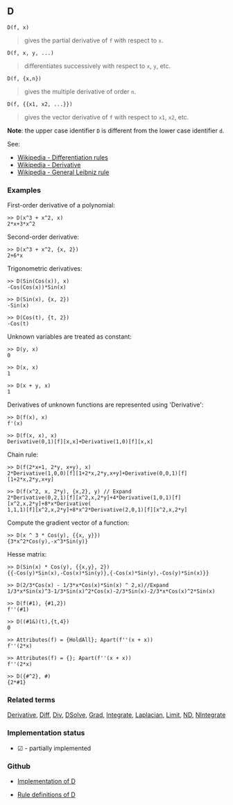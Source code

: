 ## D

```
D(f, x)
```
> gives the partial derivative of `f` with respect to `x`. 


```
D(f, x, y, ...)
```
> differentiates successively with respect to `x`, `y`, etc. 

```
D(f, {x,n})
```
> gives the multiple derivative of order `n`.  
  
```
D(f, {{x1, x2, ...}})
```
> gives the vector derivative of `f` with respect to `x1`, `x2`, etc.
		
**Note**: the upper case identifier `D` is different from the lower case identifier `d`.
  
See:
* [Wikipedia - Differentiation rules](https://en.wikipedia.org/wiki/Differentiation_rules)
* [Wikipedia - Derivative](https://en.wikipedia.org/wiki/Derivative)
* [Wikipedia - General Leibniz rule](https://en.wikipedia.org/wiki/General_Leibniz_rule)

### Examples
First-order derivative of a polynomial:

```
>> D(x^3 + x^2, x)   
2*x+3*x^2  
```

Second-order derivative:

```
>> D(x^3 + x^2, {x, 2})    
2+6*x  
```

Trigonometric derivatives: 
  
```
>> D(Sin(Cos(x)), x)    
-Cos(Cos(x))*Sin(x) 
 
>> D(Sin(x), {x, 2})    
-Sin(x)    
 
>> D(Cos(t), {t, 2})    
-Cos(t)    
```

Unknown variables are treated as constant:
 
```
>> D(y, x)    
0    
 
>> D(x, x)    
1    

>> D(x + y, x)    
1    
```

Derivatives of unknown functions are represented using 'Derivative': 
  
```
>> D(f(x), x)    
f'(x)    
 
>> D(f(x, x), x)    
Derivative(0,1)[f][x,x]+Derivative(1,0)[f][x,x]   
```

Chain rule:

```
>> D(f(2*x+1, 2*y, x+y), x)    
2*Derivative(1,0,0)[f][1+2*x,2*y,x+y]+Derivative(0,0,1)[f][1+2*x,2*y,x+y]    
 
>> D(f(x^2, x, 2*y), {x,2}, y) // Expand    
2*Derivative(0,2,1)[f][x^2,x,2*y]+4*Derivative(1,0,1)[f][x^2,x,2*y]+8*x*Derivative(
1,1,1)[f][x^2,x,2*y]+8*x^2*Derivative(2,0,1)[f][x^2,x,2*y] 
```

Compute the gradient vector of a function: 

``` 
>> D(x ^ 3 * Cos(y), {{x, y}})   
{3*x^2*Cos(y),-x^3*Sin(y)}  
```

Hesse matrix:

```
>> D(Sin(x) * Cos(y), {{x,y}, 2})    
{{-Cos(y)*Sin(x),-Cos(x)*Sin(y)},{-Cos(x)*Sin(y),-Cos(y)*Sin(x)}}  
 
>> D(2/3*Cos(x) - 1/3*x*Cos(x)*Sin(x) ^ 2,x)//Expand    
1/3*x*Sin(x)^3-1/3*Sin(x)^2*Cos(x)-2/3*Sin(x)-2/3*x*Cos(x)^2*Sin(x)
 
>> D(f(#1), {#1,2})    
f''(#1)   
 
>> D((#1&)(t),{t,4})    
0    
 
>> Attributes(f) = {HoldAll}; Apart(f''(x + x))    
f''(2*x)  
 
>> Attributes(f) = {}; Apart(f''(x + x))    
f''(2*x)  
  
>> D({#^2}, #)
{2*#1}
```

### Related terms 
[Derivative](Derivative.md), [Diff](Diff.md), [Div](Div.md), [DSolve](DSolve.md), [Grad](Grad.md), [Integrate](Integrate.md), [Laplacian](Laplacian.md), [Limit](Limit.md), [ND](ND.md), [NIntegrate](NIntegrate.md) 


### Implementation status

* &#x2611; - partially implemented

### Github

* [Implementation of D](https://github.com/axkr/symja_android_library/blob/master/symja_android_library/matheclipse-core/src/main/java/org/matheclipse/core/reflection/system/D.java#L175) 

* [Rule definitions of D](https://github.com/axkr/symja_android_library/blob/master/symja_android_library/rules/DRules.m) 
